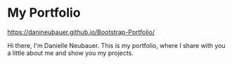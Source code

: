 # My Portfolio
<https://danineubauer.github.io/Bootstrap-Portfolio/>

Hi there, I'm Danielle Neubauer. This is my portfolio, where I share with you a little about me and show you my projects. 

